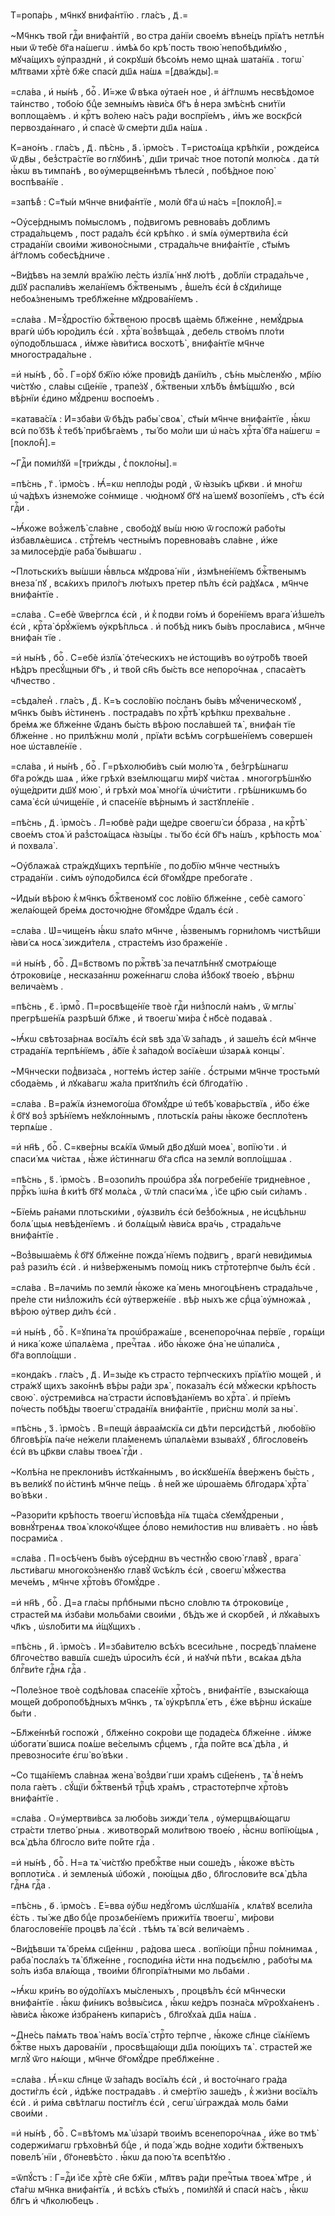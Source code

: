 Т=ропа́рь , мч҃нкꙋ внифа́нтїю . гла́съ , д҃ .=

~Мч҃нкъ тво́й гдⷭ҇и внифа́нтїй , во стра да́нїи свое́мъ вѣне́цъ прїѧ́тъ нетлѣ́н ныи ѿ тебѐ бг҃а на́шегѡ . и҆мѣ́ѧ бо крѣ́ пость твою̀ непобѣди́мꙋю , мꙋча́щихъ ᲂу҆празднѝ , и҆ сокрꙋшѝ бѣсо́мъ немо щна́ѧ шата́нїѧ . тогѡ̀ мл҃твами хрⷭ҇тѐ бж҃е спасѝ дш҃ѧ на́шѧ =[два́жды].=

=сла́ва , и҆ ны́нѣ , боⷢ҇ . И҆́=же ѿ́ вѣка ᲂу҆тае́н ное , и҆ а҆́гг҃лѡмъ несвѣ́домое та́инство , тобо́ю бцⷣе земны́мъ ꙗ҆ви́сѧ бг҃ъ в̾ нера змѣ́снѣ сни́тїи воплоща́емъ . и҆ крⷭ҇тъ во́лею на́съ ра́ди воспрїе́мъ , и҆́мъ же воскр҃сѝ первозда́ннаго , и҆ спасѐ ѿ сме́рти дш҃ѧ на́шѧ .

К=ано́нъ . гла́съ , д҃ . пѣ́снь , а҃ . і҆рмо́съ . Т=ристоѧ́ща крѣ́пкїи , рожде́исѧ ѿ дв҃ы , без̾стра́стїе во глꙋбинѣ̀ , дш҃и трича́с тное потопѝ молю́сѧ . да тѝ ꙗ҆́кѡ въ тимпа́нѣ , во ᲂу҆мерщве́ннѣмъ тѣлесѝ , побѣ́дное пою̀ воспѣва́нїе .

=запѣ́в̾ : С=т҃ы́и мч҃нче внифа́нтїе , молѝ бг҃а ѡ҆ на́съ =[покло́н̾].=

~Оу҆се́рднымъ по́мысломъ , по́двигомъ ревнова́въ до́блимъ страда́льцемъ , пост рада́лъ є҆сѝ крѣ́пко . и҆ ѕмі́ѧ ᲂу҆мертви́ла є҆сѝ страда́нїи свои́ми живоно́сными , страда́льче внифа́нтїе , ст҃ы́мъ а҆́гг҃ломъ собесѣ́дниче .

~Ви́дѣвъ на землѝ вра́жїю ле́сть и҆злїѧ́ ннꙋ лю́тѣ , до́блїи страда́льче , дш҃ꙋ распали́въ жела́нїемъ бжⷭ҇твенымъ , в̾ше́лъ є҆сѝ в̾ сꙋди́лище небоѧ́зненымъ требл҃же́нне мꙋдрова́нїемъ .

=сла́ва . М=ꙋ́дростїю бжⷭ҇твеною просвѣ ща́емь бл҃же́нне , немꙋ́дрыѧ врагѝ ѡ҆бъ юро́дилъ є҆сѝ . хрⷭ҇та̀ воз̾вѣща́ѧ , дебель ство́мъ пло́ти ᲂу҆подо́бльшасѧ , и҆́мже ꙗ҆ви́тисѧ восхотѣ̀ , внифа́нтїе мч҃нче многострада́льне .

=и҆ ны́нѣ , боⷢ҇ . Г=о́рꙋ бж҃їю ю҆́же прови́дѣ данїи́лъ , сѣ́нь мы́сленꙋю , мр҃і́ю чи́стꙋю , сла́вы сщ҃е́нїе , трапе́зꙋ , бжⷭ҇твеныи хлѣ́бъ в̾мѣ́щшꙋю , всѝ вѣ́рнїи є҆дино мꙋ́дренѡ воспое́мъ .

=катава́сїѧ : И҆=зба́ви ѿ бѣ́дъ рабы̀ своѧ̀ , ст҃ы́и мч҃нче внифа́нтїе , ꙗ҆́кѡ всѝ по́ бз҃ѣ к̾ тебѣ̀ прибѣга́емъ , ты́ бо мо́ли ши ѡ҆ на́съ хрⷭ҇та̀ бг҃а на́шегѡ =[покло́н̾].=

~Гдⷭ҇и поми́лꙋй =[три́жды , с̾ покло́ны].=

=пѣ́снь , г҃ . і҆рмо́съ . Ꙗ҆́=кѡ непло́ды родѝ , ѿ ꙗ҆зы́къ цр҃кви . и҆ мно́гѡ ѡ҆ ча́дѣхъ и҆знемо́же со́нмище . чю́дномꙋ бг҃ꙋ на́ шемꙋ возопїе́мъ , ст҃ъ є҆сѝ гдⷭ҇и .

~Ꙗ҆́коже воз̾желѣ̀ сла́вне , свобо́дꙋ вы́ш нюю ѿ госпожѝ рабо́ты и҆збавлѧ́ешисѧ . стрⷭ҇те́мъ честны́мъ поревнова́въ сла́вне , и҆́же за милосе́рдїе раба̀ бы́вшагѡ .

~Плотьски́хъ вы́шши ꙗ҆́вльсѧ мꙋдрова́ нїи , и҆змѣне́нїемъ бжⷭ҇твенымъ внеза́ пꙋ , всѧ́кихъ прило́гъ лю́тыхъ претер пѣ́лъ є҆сѝ ра́дꙋѧсѧ , мч҃нче внифа́нтїе .

=сла́ва . С=ебѐ ѿве́рглсѧ є҆сѝ , и҆ к̾ подви го́мъ и҆ боре́нїемъ врага̀ и҆з̾ше́лъ є҆сѝ , крⷭ҇та̀ ѻ҆рꙋ́жїемъ ᲂу҆крѣ́пльсѧ . и҆ побѣ́д никъ бы́въ просла́висѧ , мч҃нче внифа́н тїе .

=и҆ ны́нѣ , боⷢ҇ . С=ебѐ и҆злїѧ̀ ѻ҆те́ческихъ не и҆стощи́въ во ᲂу҆тро́бѣ твое́й нѣ́дръ пресꙋ́щныи бг҃ъ , и҆ тво́й сн҃ъ бы́сть все непоро́чнаѧ , спаса́етъ чл҃чество .

=сѣда́лен̾ . гла́съ , д҃ . К=ъ сосло́вїю по́сланъ бы́въ мꙋ́ченическомꙋ , мч҃нкъ бы́въ и҆́стиненъ . пострада́въ по хрⷭ҇тѣ̀ крѣ́пкѡ прехва́льне . бре́мѧ же бл҃же́нне ѿ́данъ бы́сть вѣ́рою посла́вшей тѧ̀ , внифа́н тїе бл҃же́нне . но прилѣ́жнѡ молѝ , прїѧ́ти всѣ́мъ согрѣше́нїемъ соверше́н ное ѡ҆ставле́нїе .

=сла́ва , и҆ ны́нѣ , боⷢ҇ . Г=рѣхолюби́въ сы́и молю́ тѧ , без̾грѣ́шнагѡ бг҃а ро́ждь шаѧ , и҆́же грѣхѝ взе́млющагѡ ми́рꙋ чи́стаѧ . многогрѣ́шнꙋю ᲂу҆ще́дрити дш҃ꙋ мою̀ , и҆ грѣхѝ моѧ̀ мно́гїѧ ѡ҆чи́стити . грѣ́шникѡмъ бо сама̀ є҆сѝ ѡ҆чище́нїе , и҆ спасе́нїе вѣ́рнымъ и҆ застꙋпле́нїе .

=пѣ́снь , д҃ . і҆рмо́съ . Л=юбвѐ ра́ди ще́дре своегѡ̀ си ѻ҆́браза , на крⷭ҇тѣ̀ свое́мъ стоѧ̀ и҆ раз̾стоѧ́щасѧ ꙗ҆зы́цы . ты́ бо є҆сѝ бг҃ъ на́шъ , крѣ́пость моѧ̀ и҆ похвала̀ .

~Оу҆блажа́ѧ стра́ждꙋщихъ терпѣ́нїе , по до́бїю мч҃нче честны́хъ страда́нїи . си́мъ ᲂу҆подо́билсѧ є҆сѝ бг҃омꙋ́дре пребога́те .

~И҆ды́и вѣ́рою к̾ мч҃нкъ бжⷭ҇твеномꙋ сос ло́вїю бл҃же́нне , себѐ самого̀ жела́ющей бре́мѧ досточю́дне бг҃омꙋ́дре ѿ́далъ є҆сѝ .

=сла́ва . Ѡ҆=чище́нъ ꙗ҆́кѡ ѕла́то мч҃нче , ꙗ҆́звенымъ горни́ломъ чистѣ́йши ꙗ҆ви́ сѧ носѧ̀ зижди́телѧ , страсте́мъ и҆зо браже́нїе .

=и҆ ны́нѣ , боⷢ҇ . Д=в҃ствомъ по ржⷭ҇твѣ̀ за печатлѣ́ннꙋ смотрѧ́юще ѻ҆трокови́це , несказа́ннѡ роже́ннагѡ сло́ва и҆́з̾бокꙋ твое́ю , вѣ́рнѡ велича́емъ .

=пѣ́снь , є҃ . і҆рмоⷭ҇ . П=росвѣще́нїе твоѐ гдⷭ҇и низ̾послѝ на́мъ , ѿ мглы̀ прегрѣше́нїѧ разрѣшѝ бл҃же , и҆ твоегѡ̀ ми́ра с̾ нб҃сѐ подава́ѧ .

~Ꙗ҆́кѡ свѣтоза́рнаѧ восїѧ́лъ є҆сѝ ѕвѣ зда̀ ѿ за́падъ , и҆ заше́лъ є҆сѝ мч҃нче страда́нїѧ терпѣ́нїемъ , а҆́бїе к̾ за́падом̾ восїѧ́еши ѡ҆зарѧ́ѧ концы̀ .

~Мч҃нчески под̾виза́сѧ , ногте́мъ и҆стер за́нїе . ѻ҆́стрыми мч҃нче тростьмѝ сбода́емь , и҆ лꙋка́вагѡ жа́ла притꙋпи́лъ є҆сѝ бл҃года́тїю .

=сла́ва . В=ра́жїѧ и҆знемого́ша бг҃омꙋ́дре ѡ҆ тебѣ̀ кова́рьствїѧ , и҆́бо є҆́же к̾ бг҃ꙋ воз̾ зрѣ́нїемъ неꙋкло́ннымъ , плотьскі́ѧ ра́ны ꙗ҆́коже беспло́тенъ терпѧ́ше .

=и҆ нн҃ѣ , боⷢ҇ . С=кве́рны всѧ́кїѧ ѿмы́й дв҃о дꙋшѝ моеѧ̀ , вопїю́ ти . и҆ спаси́ мѧ чи́стаѧ , ꙗ҆́же и҆́стиннагѡ бг҃а сп҃са на землѝ вопло́щшаѧ .

=пѣ́снь , ѕ҃ . і҆рмо́съ . В=озопи́лъ проѡ҆бра зꙋ́ѧ погребе́нїе тридне́вное , пррⷪ҇къ і҆ѡ́на в̾ ки́тѣ бг҃ꙋ молѧ́сѧ , ѿ тлѝ спаси́ мѧ , і҆с҃е цр҃ю сы́и си́ламъ .

~Бїе́мь ра́нами плотьски́ми , ᲂу҆ѧзви́лъ є҆сѝ без̾бо́жныѧ , не и҆сцѣ́льнѡ болѧ́ щыѧ невѣ́денїемъ . и҆ болѧ́щым̾ ꙗ҆ви́сѧ вра́чь , страда́льче внифа́нтїе .

~Воз̾выша́емь к̾ бг҃ꙋ бл҃же́нне пожда́ нїемъ по́двигъ , врагѝ неви́димыѧ раз̾ рази́лъ є҆сѝ . и҆ низ̾ве́рженымъ помо́щ никъ стрⷭ҇тоте́рпче бы́лъ є҆сѝ .

=сла́ва . В=лачи́мь по землѝ ꙗ҆́коже ка́ мень многоцѣ́ненъ страда́льче , пре́ле сти низ̾ложи́лъ є҆сѝ ᲂу҆тверже́нїе . вѣ́р ныхъ же срⷣца̀ ᲂу҆множа́ѧ , вѣ́рою ᲂу҆твер ди́лъ є҆сѝ .

=и҆ ны́нѣ , боⷢ҇ . К=ꙋпина́ тѧ проѡ҆бража́ше , всенепоро́чнаѧ пе́рвїе , горѧ́щи и҆ ника́ коже ѡ҆палѧ́ема , пречⷭ҇таѧ . и҆́бо ꙗ҆́коже ѻ҆на̀ не ѡ҆пали́сѧ , бг҃а вопло́щши .

=конда́къ . гла́съ , д҃ . И҆=зы́де къ страсто те́рпческихъ прїѧ́тїю моще́й , и҆ стра́жꙋ щихъ зако́ннѣ вѣ́ры ра́ди зрѧ̀ , показа́лъ є҆сѝ мꙋ́жески крѣ́пость свою̀ . ᲂу҆стреми́всѧ на́ страсти и҆сповѣ́данїемъ во хрⷭ҇та̀ . и҆ прїе́мъ по́честь побѣ́ды твоегѡ̀ страда́нїѧ внифа́нтїе , при́снѡ молѝ за ны̀ .

=пѣ́снь , з҃ . і҆рмо́съ . В=пещѝ а҆враа́мскїѧ си дѣ́ти перси́дстѣй , любо́вїю бл҃говѣ́рїѧ па́че не́жели пла́менемъ ѡ҆палѧ́еми взыва́хꙋ , бл҃гослове́нъ є҆сѝ въ цр҃кви сла́вы твоеѧ̀ гдⷭ҇и .

~Колѣ́на не преклони́въ и҆стꙋка́ннымъ , во и҆скꙋше́нїѧ в̾ве́рженъ бы́сть , въ вели́кꙋ по и҆́стинѣ мч҃нче пе́щь . в̾ не́й же ѡ҆роша́емь бл҃годарѧ̀ хрⷭ҇та̀ во́ вѣки .

~Разори́ти крѣ́пость твоегѡ̀ и҆сповѣ́да нїѧ тща́сѧ сꙋемꙋ́дреныи , вовнꙋ́тренѧѧ твоѧ̀ клоко́чꙋщее ѻ҆́лово неми́лостив нѡ влива́етъ . но ꙗ҆́вѣ посрами́сѧ .

=сла́ва . П=осѣ́ченъ бы́въ ᲂу҆се́рднѡ въ честнꙋ́ю свою̀ главꙋ̀ , врага̀ льсти́вагѡ многоко́зненꙋю главꙋ̀ ѿсѣ́клъ є҆сѝ , своегѡ̀ мꙋ́жества мече́мъ , мч҃нче хрⷭ҇то́въ бг҃омꙋ́дре .

=и҆ нн҃ѣ , боⷢ҇ . Д=а гла́сы прпⷣбными пѣсно сло́влю тѧ ѻ҆трокови́це , страсте́й мѧ и҆зба́ви мольба́ми свои́ми , бѣ́дъ же и҆ скорбе́й , и҆ лꙋка́выхъ чл҃къ , ѡ҆ѕло́бити мѧ и҆́щꙋщихъ .

=пѣ́снь , и҃ . і҆рмо́съ . И҆=зба́вителю всѣ́хъ всеси́льне , посредѣ̀ пла́мене бл҃гоче́ство вавшїѧ сше́дъ ѡ҆роси́лъ є҆сѝ , и҆ наꙋчѝ пѣ́ти , всѧ́каѧ дѣ́ла блгⷭ҇ви́те гдⷭ҇нѧ гдⷭ҇а .

~Поле́зное твоѐ содѣ́ловаѧ спасе́нїе хрⷭ҇то́съ , внифа́нтїе , взыска́юща моще́й добропобѣ́дныхъ мч҃нкъ , тѧ̀ ᲂу҆крѣплѧ́ етъ , є҆́же вѣ́рнѡ и҆ска́ше бы́ти .

~Бл҃же́ннѣй госпожѝ , бл҃же́нно сокро́ви ще подаде́сѧ бл҃же́нне . и҆́мже ѡ҆богати́ вшисѧ поѧ́ше ве́селымъ срⷣцемъ , гдⷭ҇а по́йте всѧ̀ дѣ́ла , и҆ превозноси́те є҆гѡ̀ во́ вѣки .

~Со тща́нїемъ сла́внаѧ жена̀ воз̾дви́ гши хра́мъ сщ҃е́ненъ , тѧ̀ в̾ не́мъ пола га́етъ . сꙋ́щїи бжⷭ҇твенѣй трⷪ҇цѣ хра́мъ , страстоте́рпче хрⷭ҇то́въ внифа́нтїе .

=сла́ва . О=у҆мертви́всѧ за любо́вь зижди́ телѧ , ᲂу҆мерщвѧ́ющагѡ стра́сти тлетво́ рныѧ . животворѧ́й моли́твою твое́ю , ꙗ҆́снѡ вопїю́щыѧ , всѧ̀ дѣ́ла бл҃госло ви́те по́йте гдⷭ҇а .

=и҆ ны́нѣ , боⷢ҇ . Н=а тѧ̀ чи́стꙋю пребжⷭ҇тве ныи соше́дъ , ꙗ҆́коже вѣ́сть воплоти́сѧ . и҆ землены́ѧ ѡ҆божѝ , пою́щыѧ дв҃о , бл҃гослови́те всѧ̀ дѣ́ла гдⷭ҇нѧ гдⷭ҇а .

=пѣ́снь , ѳ҃ . і҆рмо́съ . Е҆́=вва ᲂу҆́бѡ недꙋ́гомъ ѡ҆слꙋша́нїѧ , клѧ́твꙋ всели́ла є҆́сть . ты́ же дв҃о бцⷣе прозѧбе́нїемъ прижи́тїѧ твоегѡ̀ , ми́рови благослове́нїе процвѣ ла̀ є҆сѝ . тѣ́мъ тѧ̀ всѝ велича́емъ .

~Ви́дѣвши тѧ̀ бре́мѧ сщ҃е́ннѡ , ра́дова шесѧ . вопїю́щи прⷭ҇нѡ по́мнимаѧ , раба̀ посла́хъ тѧ̀ бл҃же́нне , господи́на и҆́сти нна подъє́млю , рабо́ты мѧ ѕо́лъ и҆зба влѧ́юща , твои́ми бл҃гопрїѧ́тными мо льба́ми .

~Ꙗ҆́кѡ кри́нъ во ᲂу҆до́лїѧхъ мы́сленыхъ , процвѣ́лъ є҆сѝ мч҃нчески внифа́нтїе . ꙗ҆́кѡ фи́никъ воз̾вы́сисѧ , ꙗ҆́кѡ ке́дръ позна́сѧ мѷроꙋха́ненъ . ꙗ҆ви́сѧ ꙗ҆́коже и҆збра́ненъ кипари́съ , бл҃гоꙋха́ѧ дш҃ѧ на́шѧ .

~Дне́сь па́мѧть твоѧ̀ на́мъ восїѧ̀ стрⷭ҇то те́рпче , ꙗ҆́коже сл҃нце сїѧ́нїемъ бжⷭ҇тве ныхъ дарова́нїи , просвѣща́ющи дш҃ѧ пою́щихъ тѧ̀ . страсте́й же мглꙋ̀ ѿго нѧ́ющи , мч҃нче бг҃омꙋ́дре пребл҃же́нне .

=сла́ва . Ꙗ҆́=кѡ сл҃нце ѿ за́падъ восїѧ́лъ є҆сѝ , и҆ восто́чнаго гра́да дости́глъ є҆сѝ , и҆дѣ́же пострада́въ . и҆ сме́ртїю заше́дъ , к̾ жи́зни восїѧ́лъ є҆сѝ . и҆ ри́ма свѣ́тлагѡ пости́глъ є҆сѝ , сегѡ̀ ѡ҆гражда́ѧ моль ба́ми свои́ми .

=и҆ ны́нѣ , боⷢ҇ . С=вѣ́томъ мѧ̀ ѡ҆зарѝ твои́мъ всенепоро́чнаѧ , и҆́же во тмѣ̀ содержи́магѡ грѣхо́внѣй бцⷣе , и҆ пода́ ждь во́дне ходи́ти бжⷭ҇твеныхъ повелѣ́ нїи , бг҃оневѣ́сто . ꙗ҆́кѡ да пою́ тѧ всепѣ́тꙋю .

=ѿпꙋ́стъ : Г=дⷭ҇и і҆с҃е хрⷭ҇тѐ сн҃е бж҃їи , мл҃твъ ра́ди пречⷭ҇тыѧ твоеѧ̀ мт҃ре , и҆ ст҃а́гѡ мч҃нка внифа́нтїѧ , и҆ всѣ́хъ ст҃ы́хъ , поми́лꙋй и҆ спасѝ на́съ , ꙗ҆́кѡ бл҃гъ и҆ чл҃колю́бецъ .

